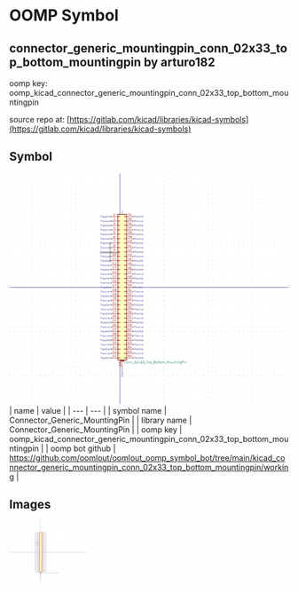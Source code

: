 # OOMP Symbol  
## connector_generic_mountingpin_conn_02x33_top_bottom_mountingpin  by arturo182  
  
oomp key: oomp_kicad_connector_generic_mountingpin_conn_02x33_top_bottom_mountingpin  
  
source repo at: [https://gitlab.com/kicad/libraries/kicad-symbols](https://gitlab.com/kicad/libraries/kicad-symbols)  
## Symbol  
  
[![working.png](working_600.png)](working.png)  
| name | value | 
| --- | --- | 
| symbol name | Connector_Generic_MountingPin | 
| library name | Connector_Generic_MountingPin | 
| oomp key | oomp_kicad_connector_generic_mountingpin_conn_02x33_top_bottom_mountingpin | 
| oomp bot github | https://github.com/oomlout/oomlout_oomp_symbol_bot/tree/main/kicad_connector_generic_mountingpin_conn_02x33_top_bottom_mountingpin/working | 
## Images  
  
[![working.png](working_140.png)](working.png)  
